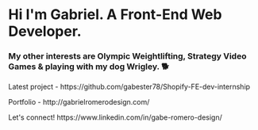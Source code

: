 <h1>Hi I'm Gabriel. A Front-End Web Developer.</h1>

<h3>My other interests are Olympic Weightlifting, Strategy Video Games & playing with my dog Wrigley. 🐕</h3>
<p>Latest project - https://github.com/gabester78/Shopify-FE-dev-internship</p>
<p>Portfolio - http://gabrielromerodesign.com/</p>
<p>Let's connect! https://www.linkedin.com/in/gabe-romero-design/</p>
